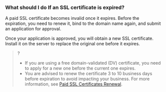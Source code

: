 
### What should I do If an SSL certificate is expired?
A paid SSL certificate becomes invalid once it expires. Before the expiration, you need to renew it, bind to the domain name again, and submit an application for approval.

Once your application is approved, you will obtain a new SSL certificate. Install it on the server to replace the original one before it expires.

>?
>- If you are using a free domain-validated (DV) certificate, you need to apply for a new one before the current one expires.
>- You are advised to renew the certificate 3 to 10 business days before expiration to avoid impacting your business.
For more information, see [Paid SSL Certificates Renewal](https://intl.cloud.tencent.com/document/product/1007/36012).

